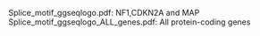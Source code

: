 Splice_motif_ggseqlogo.pdf: NF1,CDKN2A and MAP
Splice_motif_ggseqlogo_ALL_genes.pdf: All protein-coding genes
